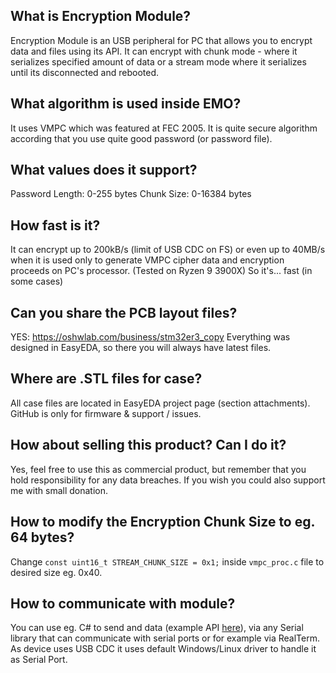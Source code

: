## What is Encryption Module?
Encryption Module is an USB peripheral for PC that allows you to encrypt data and files using its API.
It can encrypt with chunk mode - where it serializes specified amount of data or a stream mode where it serializes until its disconnected and rebooted.

## What algorithm is used inside EMO?
It uses VMPC which was featured at FEC 2005. It is quite secure algorithm according that you use quite good password (or password file). 

## What values does it support?
Password Length: 0-255 bytes
Chunk Size: 0-16384 bytes

## How fast is it?
It can encrypt up to 200kB/s (limit of USB CDC on FS) or even up to 40MB/s when it is used only to generate VMPC cipher data and encryption proceeds on PC's processor. (Tested on Ryzen 9 3900X)
So it's... fast (in some cases)

## Can you share the PCB layout files?
YES: https://oshwlab.com/business/stm32er3_copy
Everything was designed in EasyEDA, so there you will always have latest files.

## Where are .STL files for case?
All case files are located in EasyEDA project page (section attachments). GitHub is only for firmware & support / issues.

## How about selling this product? Can I do it?
Yes, feel free to use this as commercial product, but remember that you hold responsibility for any data breaches. If you wish you could also support me with small donation.

## How to modify the Encryption Chunk Size to eg. 64 bytes?
Change ```const uint16_t STREAM_CHUNK_SIZE = 0x1;``` inside `vmpc_proc.c` file to desired size eg. 0x40.

## How to communicate with module?
You can use eg. C# to send and data (example API [here](https://github.com/H1M4W4R1/Encryption-Module-API)), via any Serial library that can communicate with serial ports or for example via RealTerm. As device uses USB CDC it uses default Windows/Linux driver to handle it as Serial Port.
  


